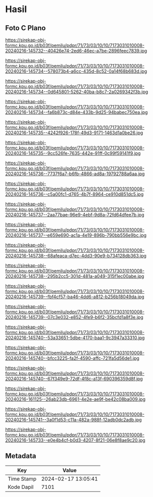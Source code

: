 # Hasil

## Foto C Plano

https://sirekap-obj-formc.kpu.go.id/b03f/pemilu/pdpr/71/73/03/10/10/7173031010008-20240216-145732--40426e74-2ed6-46ec-a7be-2896feec7839.jpg

https://sirekap-obj-formc.kpu.go.id/b03f/pemilu/pdpr/71/73/03/10/10/7173031010008-20240216-145734--578073b4-a6cc-435d-8c52-0a14f68b683d.jpg

https://sirekap-obj-formc.kpu.go.id/b03f/pemilu/pdpr/71/73/03/10/10/7173031010008-20240216-145734--0d645801-5262-40ba-b8c7-2a0269342f3b.jpg

https://sirekap-obj-formc.kpu.go.id/b03f/pemilu/pdpr/71/73/03/10/10/7173031010008-20240216-145734--fa6b873c-d84e-433b-9d25-94babec750ea.jpg

https://sirekap-obj-formc.kpu.go.id/b03f/pemilu/pdpr/71/73/03/10/10/7173031010008-20240216-145735--4242f926-178f-49d3-9171-1463d1a0be26.jpg

https://sirekap-obj-formc.kpu.go.id/b03f/pemilu/pdpr/71/73/03/10/10/7173031010008-20240216-145735--9cc526fe-7635-442e-91ff-0c99f59141f9.jpg

https://sirekap-obj-formc.kpu.go.id/b03f/pemilu/pdpr/71/73/03/10/10/7173031010008-20240216-145736--7737f6a7-b6fb-4866-ad8a-19792788a6aa.jpg

https://sirekap-obj-formc.kpu.go.id/b03f/pemilu/pdpr/71/73/03/10/10/7173031010008-20240216-145736--c5a00fc1-d765-4b7f-8964-ce910d851dc5.jpg

https://sirekap-obj-formc.kpu.go.id/b03f/pemilu/pdpr/71/73/03/10/10/7173031010008-20240216-145737--2aa77bae-96e9-4ebf-9d8a-72fd64dfee7b.jpg

https://sirekap-obj-formc.kpu.go.id/b03f/pemilu/pdpr/71/73/03/10/10/7173031010008-20240216-145737--e659e690-ac1a-4e19-896b-790bb556e9bc.jpg

https://sirekap-obj-formc.kpu.go.id/b03f/pemilu/pdpr/71/73/03/10/10/7173031010008-20240216-145738--68afeaca-d7ec-4dd3-90e9-b734128db363.jpg

https://sirekap-obj-formc.kpu.go.id/b03f/pemilu/pdpr/71/73/03/10/10/7173031010008-20240216-145738--295b2cc5-301d-481a-a049-315f1ec00abe.jpg

https://sirekap-obj-formc.kpu.go.id/b03f/pemilu/pdpr/71/73/03/10/10/7173031010008-20240216-145739--fbf4cf57-ba46-4dd6-a812-b256b18049da.jpg

https://sirekap-obj-formc.kpu.go.id/b03f/pemilu/pdpr/71/73/03/10/10/7173031010008-20240216-145739--07c3e032-e852-4fe9-b6f2-35bcfd1a8f3e.jpg

https://sirekap-obj-formc.kpu.go.id/b03f/pemilu/pdpr/71/73/03/10/10/7173031010008-20240216-145740--53a33651-5dbe-4170-baa1-9c3947a33310.jpg

https://sirekap-obj-formc.kpu.go.id/b03f/pemilu/pdpr/71/73/03/10/10/7173031010008-20240216-145740--bfcc3225-fa2f-4590-affc-721fa5d56de1.jpg

https://sirekap-obj-formc.kpu.go.id/b03f/pemilu/pdpr/71/73/03/10/10/7173031010008-20240216-145740--67f349e9-72df-4f8c-a13f-690396359d8f.jpg

https://sirekap-obj-formc.kpu.go.id/b03f/pemilu/pdpr/71/73/03/10/10/7173031010008-20240216-161125--26ab23db-6961-4e2e-ae9f-be42c08ba009.jpg

https://sirekap-obj-formc.kpu.go.id/b03f/pemilu/pdpr/71/73/03/10/10/7173031010008-20240216-145741--3a0f1d53-c11a-482a-988f-12adb0dc2adb.jpg

https://sirekap-obj-formc.kpu.go.id/b03f/pemilu/pdpr/71/73/03/10/10/7173031010008-20240216-145733--e0e4b4cf-b0d3-4207-8f21-06e8f8ae9c20.jpg


## Metadata

| Key        | Value               |
| ---------- | ------------------- |
| Time Stamp | 2024-02-17 13:05:41 |
| Kode Dapil | 7101                |



